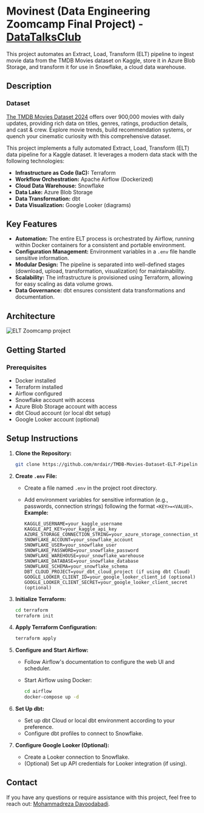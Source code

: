 # Movinest (Data Engineering Zoomcamp Final Project) - <u>[DataTalksClub](https://datatalks.club/)</u>

This project automates an Extract, Load, Transform (ELT) pipeline to ingest movie data from the TMDB Movies dataset on Kaggle, store it in Azure Blob Storage, and transform it for use in Snowflake, a cloud data warehouse.

## Description

### Dataset 
<u>[The TMDB Movies Dataset 2024](https://www.kaggle.com/datasets/alanvourch/tmdb-movies-daily-updates)</u> offers over 900,000 movies with daily updates, providing rich data on titles, genres, ratings, production details, and cast & crew. Explore movie trends, build recommendation systems, or quench your cinematic curiosity with this comprehensive dataset.


This project implements a fully automated Extract, Load, Transform (ELT) data pipeline for a Kaggle dataset. It leverages a modern data stack with the following technologies:

- **Infrastructure as Code (IaC):** Terraform
- **Workflow Orchestration:** Apache Airflow (Dockerized)
- **Cloud Data Warehouse:** Snowflake
- **Data Lake:** Azure Blob Storage
- **Data Transformation:** dbt
- **Data Visualization:** Google Looker (diagrams)

## Key Features

- **Automation:** The entire ELT process is orchestrated by Airflow, running within Docker containers for a consistent and portable environment.
- **Configuration Management:** Environment variables in a `.env` file handle sensitive information.
- **Modular Design:** The pipeline is separated into well-defined stages (download, upload, transformation, visualization) for maintainability.
- **Scalability:** The infrastructure is provisioned using Terraform, allowing for easy scaling as data volume grows.
- **Data Governance:** dbt ensures consistent data transformations and documentation.


## Architecture
![ELT Zoomcamp project ](https://github.com/mrdair/TMDB-Movies-Dataset-ELT-Pipeline/assets/51988179/5f3432d1-f1a0-4468-8e3f-7d2f0ac743bc)

## Getting Started

### Prerequisites

- Docker installed
- Terraform installed
- Airflow configured
- Snowflake account with access
- Azure Blob Storage account with access
- dbt Cloud account (or local dbt setup)
- Google Looker account (optional)

## Setup Instructions

1. **Clone the Repository:**

    ```bash
    git clone https://github.com/mrdair/TMDB-Movies-Dataset-ELT-Pipeline.git
    ```

2. **Create `.env` File:**
    - Create a file named `.env` in the project root directory.
    - Add environment variables for sensitive information (e.g., passwords, connection strings) following the format `<KEY>=<VALUE>`. **Example:**

        ```
        KAGGLE_USERNAME=your_kaggle_username
        KAGGLE_API_KEY=your_kaggle_api_key
        AZURE_STORAGE_CONNECTION_STRING=your_azure_storage_connection_string
        SNOWFLAKE_ACCOUNT=your_snowflake_account
        SNOWFLAKE_USER=your_snowflake_user
        SNOWFLAKE_PASSWORD=your_snowflake_password
        SNOWFLAKE_WAREHOUSE=your_snowflake_warehouse
        SNOWFLAKE_DATABASE=your_snowflake_database
        SNOWFLAKE_SCHEMA=your_snowflake_schema
        DBT_CLOUD_PROJECT=your_dbt_cloud_project (if using dbt Cloud)
        GOOGLE_LOOKER_CLIENT_ID=your_google_looker_client_id (optional)
        GOOGLE_LOOKER_CLIENT_SECRET=your_google_looker_client_secret (optional)
        ```

3. **Initialize Terraform:**

    ```bash
    cd terraform
    terraform init
    ```

4. **Apply Terraform Configuration:**

    ```bash
    terraform apply
    ```

5. **Configure and Start Airflow:**
    - Follow Airflow's documentation to configure the web UI and scheduler.
    - Start Airflow using Docker:

        ```bash
        cd airflow
        docker-compose up -d
        ```

6. **Set Up dbt:**
    - Set up dbt Cloud or local dbt environment according to your preference.
    - Configure dbt profiles to connect to Snowflake.

7. **Configure Google Looker (Optional):**
    - Create a Looker connection to Snowflake.
    - (Optional) Set up API credentials for Looker integration (if using).

## Contact

If you have any questions or require assistance with this project, feel free to reach out: [Mohammadreza Davoodabadi](mailto:mohammadrezadavidabadi@gmail.com).

